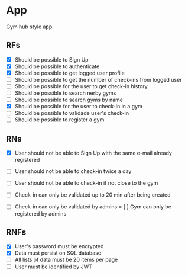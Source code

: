 # App

Gym hub style app.

## RFs

- [x] Should be possible to Sign Up
- [x] Should be possible to authenticate
- [x] Should be possible to get logged user profile
- [ ] Should be possible to get the number of check-ins from logged user
- [ ] Should be possible for the user to get check-in history
- [ ] Should be possible to search nerby gyms
- [ ] Should be possible to search gyms by name
- [x] Should be possible for the user to check-in in a gym
- [ ] Should be possible to validade user's check-in
- [ ] Should be possible to register a gym

## RNs

- [x] User should not be able to Sign Up with the same e-mail already registered
- [ ] User should not be able to check-in twice a day
- [ ] User should not be able to check-in if not close to the gym
- [ ] Check-in can only be validated up to 20 min after being created
- [ ] Check-in can only be validated by admins
= [ ] Gym can only be registered by admins


## RNFs

- [x] User's password must be encrypted
- [x] Data must persist on SQL database
- [ ] All lists of data must be 20 items per page
- [ ] User must be identified by JWT